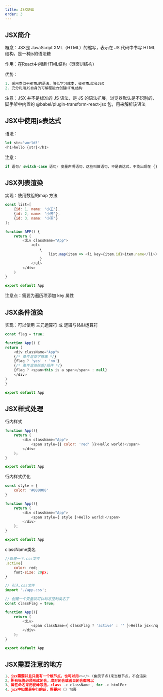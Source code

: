 ```yaml
---
title: JSX基础
order: 3
---
```


## JSX简介

概念：JSX是 JavaScript XML（HTML）的缩写，表示在 JS 代码中书写 HTML 结构，是一种js的语法糖

作用：在React中创建HTML结构（页面UI结构）

优势：

```js
1. 采用类似于HTML的语法，降低学习成本，会HTML就会JSX
2. 充分利用JS自身的可编程能力创建HTML结构
```

注意：JSX 并不是标准的 JS 语法，是 JS 的语法扩展，浏览器默认是不识别的，脚手架中内置的 @babel/plugin-transform-react-jsx 包，用来解析该语法

## JSX中使用js表达式

语法：

```js
let str='world!'
<h1>hello {str}</h1>
```

注意：

```js
if 语句/ switch-case 语句/ 变量声明语句，这些叫做语句，不是表达式，不能出现在 {} 中！！
```

## JSX列表渲染

实现：使用数组的map 方法

```js
const list=[
    {id: 1, name: '小王'},
    {id: 2, name: '小芳'},
    {id: 3, name: '小军'}
];

function APP() {
    return (
        <div className="App">
            <ul>
                {
                    list.map(item => <li key={item.id}>item.name</li>)
                }
            </ul>
        </div>
    )
}

export default App
```

注意点：需要为遍历项添加 key 属性

## JSX条件渲染

实现：可以使用 三元运算符 或   逻辑与(&&)运算符

```js
const flag = true;

function App() {
return (
    <div className="App">
    {/* 条件渲染字符串 */}
    {flag ? 'yes' : 'no'}
    {/* 条件渲染标签/组件 */}
    {flag ? <span>this is a span</span> : null}
    </div>
)
}

export default App
```

## JSX样式处理

行内样式

```js
function App(){
    return (
        <div className="App">
            <span style={{ color: 'red' }}>Hello world!</span>
        </div>
    );
}

export default App
```

行内样式优化

```js
const style = {
    color: '#000000'
}

function App(){
    return (
        <div className="App">
            <span style={ style }>Hello world!</span>
        </div>
    );
}

export default App
```

className类名

```js
//新建一个.css文件
.active{
    color: red;
    font-size: 20px;
}

// 引入.css文件
import './app.css';

// 创建一个变量就可以动态控制类名了
const classFlag = true;

function App(){
    return (
        <div>
            <span className={ classFlag ? 'active' : '' }>Hello jsx</span>
        </div>
    );
}

export default App
```

## JSX需要注意的地方

```js
1、jsx需要并且只能有一个根节点，也可以用<></> (幽灵节点)来当根节点，不会渲染
2、所有标签必须形成闭合，成对闭合或者自闭合都可以
3、属性命名采用驼峰写法，class -> className , for -> htmlFor
4、jsx中如果是多行的话，需要用 () 包裹
```

